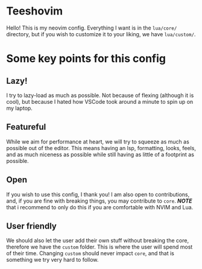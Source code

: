 # Teeshovim

Hello! This is my neovim config. Everything I want is in the `lua/core/` directory, but if you wish to customize it to your liking, we have `lua/custom/`.

# Some key points for this config

## Lazy!

I try to lazy-load as much as possible. Not because of flexing (although it is cool), but because I hated how VSCode took around a minute to spin up on my laptop.

## Featureful

While we aim for performance at heart, we will try to squeeze as much as possible out of the editor. This means having an lsp, formatting, looks, feels, and as much niceness as possible while still having as little of a footprint as possible.

## Open

If you wish to use this config, I thank you! I am also open to contributions, and, if you are fine with breaking things, you may contribute to `core`. ***NOTE*** that i recommend to only do this if you are comfortable with NVIM and Lua.

## User friendly

We should also let the user add their own stuff without breaking the core, therefore we have the `custom` folder. This is where the user will spend most of their time. Changing `custom` should never impact `core`, and that is something we try very hard to follow.
